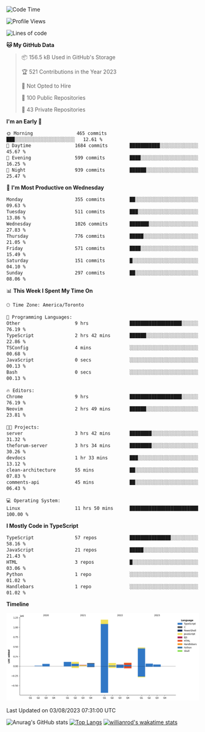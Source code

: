 <!--START_SECTION:waka-->
![Code Time](http://img.shields.io/badge/Code%20Time-440%20hrs%2058%20mins-blue)

![Profile Views](http://img.shields.io/badge/Profile%20Views-0-blue)

![Lines of code](https://img.shields.io/badge/From%20Hello%20World%20I%27ve%20Written-2.4%20million%20lines%20of%20code-blue)

**🐱 My GitHub Data** 

> 📦 156.5 kB Used in GitHub's Storage 
 > 
> 🏆 521 Contributions in the Year 2023
 > 
> 🚫 Not Opted to Hire
 > 
> 📜 100 Public Repositories 
 > 
> 🔑 43 Private Repositories 
 > 
**I'm an Early 🐤** 

```text
🌞 Morning                465 commits         ███░░░░░░░░░░░░░░░░░░░░░░   12.61 % 
🌆 Daytime                1684 commits        ███████████░░░░░░░░░░░░░░   45.67 % 
🌃 Evening                599 commits         ████░░░░░░░░░░░░░░░░░░░░░   16.25 % 
🌙 Night                  939 commits         ██████░░░░░░░░░░░░░░░░░░░   25.47 % 
```
📅 **I'm Most Productive on Wednesday** 

```text
Monday                   355 commits         ██░░░░░░░░░░░░░░░░░░░░░░░   09.63 % 
Tuesday                  511 commits         ███░░░░░░░░░░░░░░░░░░░░░░   13.86 % 
Wednesday                1026 commits        ███████░░░░░░░░░░░░░░░░░░   27.83 % 
Thursday                 776 commits         █████░░░░░░░░░░░░░░░░░░░░   21.05 % 
Friday                   571 commits         ████░░░░░░░░░░░░░░░░░░░░░   15.49 % 
Saturday                 151 commits         █░░░░░░░░░░░░░░░░░░░░░░░░   04.10 % 
Sunday                   297 commits         ██░░░░░░░░░░░░░░░░░░░░░░░   08.06 % 
```


📊 **This Week I Spent My Time On** 

```text
🕑︎ Time Zone: America/Toronto

💬 Programming Languages: 
Other                    9 hrs               ███████████████████░░░░░░   76.19 % 
TypeScript               2 hrs 42 mins       ██████░░░░░░░░░░░░░░░░░░░   22.86 % 
TSConfig                 4 mins              ░░░░░░░░░░░░░░░░░░░░░░░░░   00.68 % 
JavaScript               0 secs              ░░░░░░░░░░░░░░░░░░░░░░░░░   00.13 % 
Bash                     0 secs              ░░░░░░░░░░░░░░░░░░░░░░░░░   00.13 % 

🔥 Editors: 
Chrome                   9 hrs               ███████████████████░░░░░░   76.19 % 
Neovim                   2 hrs 49 mins       ██████░░░░░░░░░░░░░░░░░░░   23.81 % 

🐱‍💻 Projects: 
server                   3 hrs 42 mins       ████████░░░░░░░░░░░░░░░░░   31.32 % 
theforum-server          3 hrs 34 mins       ████████░░░░░░░░░░░░░░░░░   30.26 % 
devdocs                  1 hr 33 mins        ███░░░░░░░░░░░░░░░░░░░░░░   13.12 % 
clean-architecture       55 mins             ██░░░░░░░░░░░░░░░░░░░░░░░   07.83 % 
comments-api             45 mins             ██░░░░░░░░░░░░░░░░░░░░░░░   06.43 % 

💻 Operating System: 
Linux                    11 hrs 50 mins      █████████████████████████   100.00 % 
```

**I Mostly Code in TypeScript** 

```text
TypeScript               57 repos            ███████████████░░░░░░░░░░   58.16 % 
JavaScript               21 repos            █████░░░░░░░░░░░░░░░░░░░░   21.43 % 
HTML                     3 repos             █░░░░░░░░░░░░░░░░░░░░░░░░   03.06 % 
Python                   1 repo              ░░░░░░░░░░░░░░░░░░░░░░░░░   01.02 % 
Handlebars               1 repo              ░░░░░░░░░░░░░░░░░░░░░░░░░   01.02 % 
```



**Timeline**

![Lines of Code chart](https://raw.githubusercontent.com/wise-introvert/wise-introvert/master/assets/bar_graph.png)


 Last Updated on 03/08/2023 07:31:00 UTC
<!--END_SECTION:waka-->

![Anurag's GitHub stats](https://github-readme-stats.vercel.app/api?username=wise-introvert&count_private=true&show_icons=true)
[![Top Langs](https://github-readme-stats.vercel.app/api/top-langs/?username=wise-introvert&langs_count=10)](https://github.com/anuraghazra/github-readme-stats)
[![willianrod's wakatime stats](https://github-readme-stats.vercel.app/api/wakatime?username=wiseintrovert)](https://github.com/anuraghazra/github-readme-stats)
